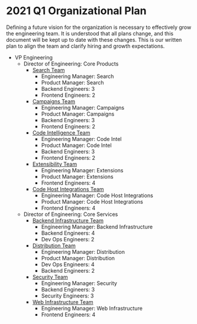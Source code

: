 # 2021 Q1 Organizational Plan

Defining a future vision for the organization is necessary to effectively grow the engineering team. It is understood that all plans change, and this document will be kept up to date with these changes. This is our written plan to align the team and clarify hiring and growth expectations.

- VP Engineering
  - Director of Engineering: Core Products
    - [Search Team](search/index.md)
      - Engineering Manager: Search
      - Product Manager: Search
      - Backend Engineers: 3
      - Frontend Engineers: 2
    - [Campaigns Team](campaigns/index.md)
      - Engineering Manager: Campaigns
      - Product Manager: Campaigns
      - Backend Engineers: 3
      - Frontend Engineers: 2
    - [Code Intelligence Team](code-intelligence/index.md)
      - Engineering Manager: Code Intel
      - Product Manager: Code Intel
      - Backend Engineers: 3
      - Frontend Engineers: 2
    - [Extensibility Team](web/index.md)
      - Engineering Manager: Extensions
      - Product Manager: Extensions
      - Frontend Engineers: 4
    - [Code Host Integrations Team](web/index.md)
      - Engineering Manager: Code Host Integrations
      - Product Manager: Code Host Integrations
      - Frontend Engineers: 4
  - Director of Engineering: Core Services
    - [Backend Infrastructure Team](backend-infrastructure/index.md)
      - Engineering Manager: Backend Infrastructure
      - Backend Engineers: 4
      - Dev Ops Engineers: 2
    - [Distribution Team](distribution/index.md)
      - Engineering Manager: Distribution
      - Product Manager: Distribution
      - Dev Ops Engineers: 4
      - Backend Engineers: 2
    - [Security Team](security/index.md)
      - Engineering Manager: Security
      - Backend Engineers: 3
      - Security Engineers: 3
    - [Web Infrastructure Team](web/index.md)
      - Engineering Manager: Web Infrastructure
      - Frontend Engineers: 4
